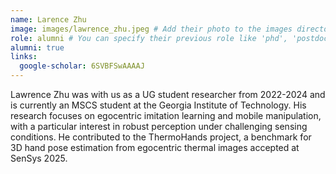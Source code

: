 ```yaml
---
name: Larence Zhu
image: images/lawrence_zhu.jpeg # Add their photo to the images directory
role: alumni # You can specify their previous role like 'phd', 'postdoc', etc.
alumni: true
links:
  google-scholar: 6SVBFSwAAAAJ
---
```


Lawrence Zhu was with us as a UG student researcher from 2022-2024 and is currently an MSCS student at the Georgia Institute of Technology. His research focuses on egocentric imitation learning and mobile manipulation, with a particular interest in robust perception under challenging sensing conditions. He contributed to the ThermoHands project, a benchmark for 3D hand pose estimation from egocentric thermal images accepted at SenSys 2025.